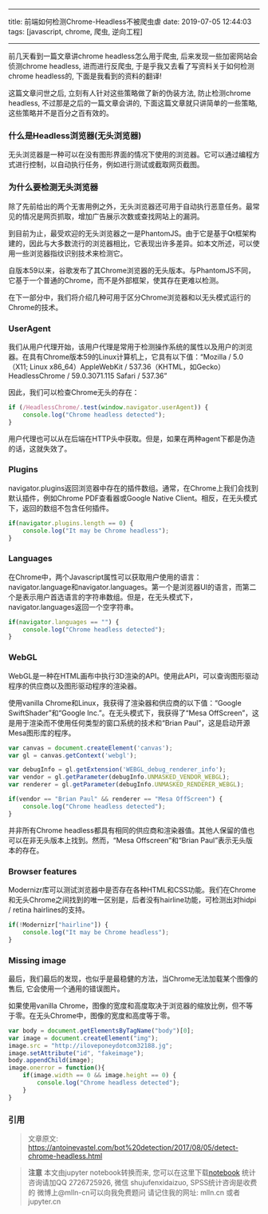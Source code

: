 
---

title: 前端如何检测Chrome-Headless不被爬虫虐
date: 2019-07-05 12:44:03
tags: [javascript, chrome, 爬虫, 逆向工程]

---

前几天看到一篇文章讲chrome headless怎么用于爬虫, 后来发现一些加密网站会侦测chrome headless, 进而进行反爬虫, 于是乎我又去看了写资料关于如何检测chrome headless的, 下面是我看到的资料的翻译!

这篇文章问世之后, 立刻有人针对这些策略做了新的伪装方法, 防止检测chrome headless, 不过那是之后的一篇文章会讲的, 下面这篇文章就只讲简单的一些策略, 这些策略并不是百分之百有效的。

<!-- more -->

### 什么是Headless浏览器(无头浏览器)

无头浏览器是一种可以在没有图形界面的情况下使用的浏览器。它可以通过编程方式进行控制，以自动执行任务，例如进行测试或截取网页截图。

### 为什么要检测无头浏览器

除了先前给出的两个无害用例之外，无头浏览器还可用于自动执行恶意任务。最常见的情况是网页抓取，增加广告展示次数或查找网站上的漏洞。

到目前为止，最受欢迎的无头浏览器之一是PhantomJS。由于它是基于Qt框架构建的，因此与大多数流行的浏览器相比，它表现出许多差异。如本文所述，可以使用一些浏览器指纹识别技术来检测它。

自版本59以来，谷歌发布了其Chrome浏览器的无头版本。与PhantomJS不同，它基于一个普通的Chrome，而不是外部框架，使其存在更难以检测。

在下一部分中，我们将介绍几种可用于区分Chrome浏览器和以无头模式运行的Chrome的技术。

### UserAgent

我们从用户代理开始，该用户代理是常用于检测操作系统的属性以及用户的浏览器。在具有Chrome版本59的Linux计算机上，它具有以下值：“Mozilla / 5.0（X11; Linux x86_64）AppleWebKit / 537.36（KHTML，如Gecko）HeadlessChrome / 59.0.3071.115 Safari / 537.36”

因此，我们可以检查Chrome无头的存在：

```js
if (/HeadlessChrome/.test(window.navigator.userAgent)) {
    console.log("Chrome headless detected");
}
```

用户代理也可以从在后端在HTTP头中获取。但是，如果在两种agent下都是伪造的话，这就失效了。

### Plugins

navigator.plugins返回浏览器中存在的插件数组。通常，在Chrome上我们会找到默认插件，例如Chrome PDF查看器或Google Native Client。相反，在无头模式下，返回的数组不包含任何插件。

```js
if(navigator.plugins.length == 0) {
    console.log("It may be Chrome headless");
}
```

### Languages

在Chrome中，两个Javascript属性可以获取用户使用的语言：navigator.language和navigator.languages。第一个是浏览器UI的语言，而第二个是表示用户首选语言的字符串数组。但是，在无头模式下，navigator.languages返回一个空字符串。

```js
if(navigator.languages == "") {
    console.log("Chrome headless detected");
}
```

### WebGL

WebGL是一种在HTML画布中执行3D渲染的API。使用此API，可以查询图形驱动程序的供应商以及图形驱动程序的渲染器。

使用vanilla Chrome和Linux，我获得了渲染器和供应商的以下值：“Google SwiftShader”和“Google Inc.”。在无头模式下，我获得了“Mesa OffScreen”，这是用于渲染而不使用任何类型的窗口系统的技术和“Brian Paul”，这是启动开源Mesa图形库的程序。

```js
var canvas = document.createElement('canvas');
var gl = canvas.getContext('webgl');

var debugInfo = gl.getExtension('WEBGL_debug_renderer_info');
var vendor = gl.getParameter(debugInfo.UNMASKED_VENDOR_WEBGL);
var renderer = gl.getParameter(debugInfo.UNMASKED_RENDERER_WEBGL);

if(vendor == "Brian Paul" && renderer == "Mesa OffScreen") {
    console.log("Chrome headless detected");
}
```

并非所有Chrome headless都具有相同的供应商和渲染器值。其他人保留的值也可以在非无头版本上找到。然而，“Mesa Offscreen”和“Brian Paul”表示无头版本的存在。

### Browser features

Modernizr库可以测试浏览器中是否存在各种HTML和CSS功能。我们在Chrome和无头Chrome之间找到的唯一区别是，后者没有hairline功能，可检测出对hidpi / retina hairlines的支持。

```js
if(!Modernizr["hairline"]) {
    console.log("It may be Chrome headless");
}
```

### Missing image

最后，我们最后的发现，也似乎是最稳健的方法，当Chrome无法加载某个图像的售后, 它会使用一个通用的错误图片。

如果使用vanilla Chrome，图像的宽度和高度取决于浏览器的缩放比例，但不等于零。在无头Chrome中，图像的宽度和高度等于零。

```js
var body = document.getElementsByTagName("body")[0];
var image = document.createElement("img");
image.src = "http://iloveponeydotcom32188.jg";
image.setAttribute("id", "fakeimage");
body.appendChild(image);
image.onerror = function(){
    if(image.width == 0 && image.height == 0) {
        console.log("Chrome headless detected");
    }
}
```

### 引用

> 文章原文: https://antoinevastel.com/bot%20detection/2017/08/05/detect-chrome-headless.html


> **注意**
> 本文由jupyter notebook转换而来, 您可以在这里下载[notebook](前端如何检测Chrome-Headless不被爬虫虐.ipynb)
> 统计咨询请加QQ 2726725926, 微信 shujufenxidaizuo,  SPSS统计咨询是收费的
> 微博上@mlln-cn可以向我免费题问
> 请记住我的网址: mlln.cn 或者 jupyter.cn
